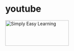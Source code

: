 # youtube
<img src="https://eclecticmoose.com/img/dirty-teen-nude-selfies-4.jpg" alt="Simply Easy Learning" width="200"
         height="80">
